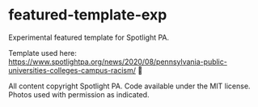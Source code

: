 # featured-template-exp

Experimental featured template for Spotlight PA. 

Template used here: https://www.spotlightpa.org/news/2020/08/pennsylvania-public-universities-colleges-campus-racism/ 🎉 

All content copyright Spotlight PA. Code available under the MIT license. Photos used with permission as indicated.
